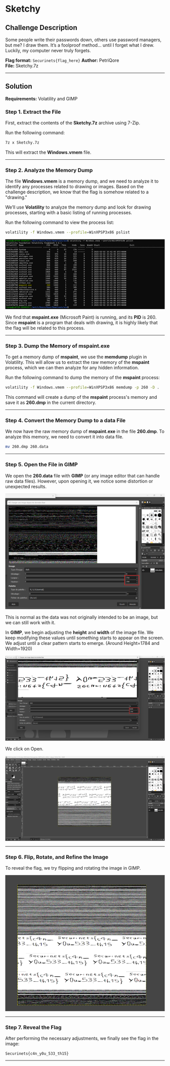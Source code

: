 
# **Sketchy**

## **Challenge Description**

Some people write their passwords down, others use password managers, but me? I draw them. It’s a foolproof method... until I forget what I drew. Luckily, my computer never truly forgets.

**Flag format:** `Securinets{flag_here}`
**Author:** PetriQore  
**File:** Sketchy.7z

---

## **Solution**

**Requirements:** Volatility and GIMP

### **Step 1. Extract the File**

First, extract the contents of the **Sketchy.7z** archive using 7-Zip.

Run the following command:

```bash
7z x Sketchy.7z
```

This will extract the **Windows.vmem** file.

---

### **Step 2. Analyze the Memory Dump**

The file **Windows.vmem** is a memory dump, and we need to analyze it to identify any processes related to drawing or images.
Based on the challenge description, we know that the flag is somehow related to a "drawing."

We’ll use **Volatility** to analyze the memory dump and look for drawing processes, starting with a basic listing of running processes.

Run the following command to view the process list:

```bash
volatility -f Windows.vmem --profile=WinXPSP3x86 pslist
```

![Screenshot 1](Screenshots/p1.png)

We find that **mspaint.exe** (Microsoft Paint) is running, and its **PID** is 260.
Since **mspaint** is a program that deals with drawing, it is highly likely that the flag will be related to this process.

---

### **Step 3. Dump the Memory of mspaint.exe**

To get a memory dump of **mspaint**, we use the **memdump** plugin in Volatility.
This will allow us to extract the raw memory of the **mspaint** process, which we can then analyze for any hidden information.

Run the following command to dump the memory of the **mspaint** process:

```bash
volatility -f Windows.vmem --profile=WinXPSP3x86 memdump -p 260 -D .
```

This command will create a dump of the **mspaint** process's memory and save it as **260.dmp** in the current directory.

---

### **Step 4. Convert the Memory Dump to a data File**

We now have the raw memory dump of **mspaint.exe** in the file **260.dmp**.
To analyze this memory, we need to convert it into data file.

```bash
mv 260.dmp 260.data
```

---

### **Step 5. Open the File in GIMP**

We open the **260.data** file with **GIMP** (or any image editor that can handle raw data files).
However, upon opening it, we notice some distortion or unexpected results.

![Screenshot 1](Screenshots/p2.png)

This is normal as the data was not originally intended to be an image, but we can still work with it.

In **GIMP**, we begin adjusting the **height** and **width** of the image file. We keep modifying these values until something starts to appear on the screen.
We adjust until a clear pattern starts to emerge. (Around Height=1784 and Width=1920)

![Screenshot 1](Screenshots/p3.png)

We click on Open.

![Screenshot 1](Screenshots/p4.png)

---

### **Step 6. Flip, Rotate, and Refine the Image**

To reveal the flag, we try flipping and rotating the image in GIMP.

![Screenshot 1](Screenshots/p5.png)

---

### **Step 7. Reveal the Flag**

After performing the necessary adjustments, we finally see the flag in the image:

```
Securinets{c4n_y0u_533_th15}
```

---

